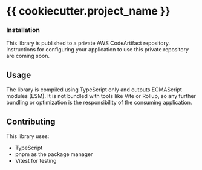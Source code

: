# {{ cookiecutter.project_name }}

### Installation

This library is published to a private AWS CodeArtifact repository. Instructions for configuring
your application to use this private repository are coming soon.

## Usage

The library is compiled using TypeScript only and outputs ECMAScript modules (ESM). It is not bundled with tools like Vite or Rollup, so any further bundling or optimization is the responsibility of the consuming application.

## Contributing

This library uses:

- TypeScript
- pnpm as the package manager
- Vitest for testing
